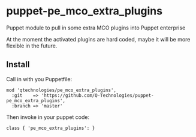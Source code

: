 # puppet-pe_mco_extra_plugins

Puppet module to pull in some extra MCO plugins into Puppet enterprise

At the moment the activated plugins are hard coded, maybe it will be more flexible in the future.

## Install
Call in with you Puppetfile:
```
mod 'qtechnologies/pe_mco_extra_plugins',
  :git    => 'https://github.com/Q-Technologies/puppet-pe_mco_extra_plugins',
  :branch => 'master'
```
Then invoke in your puppet code:
```
class { 'pe_mco_extra_plugins': }
```
